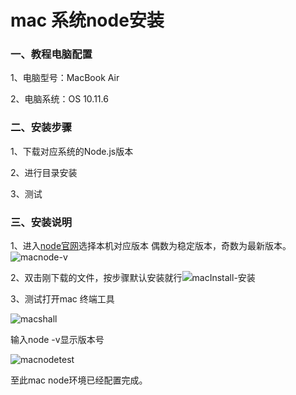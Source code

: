 # mac 系统node安装

### 一、教程电脑配置

1、电脑型号：MacBook Air

2、电脑系统：OS 10.11.6

### 二、安装步骤

1、下载对应系统的Node.js版本

2、进行目录安装

3、测试

### 三、安装说明

1、进入[node官网](https://nodejs.org/en/)选择本机对应版本 偶数为稳定版本，奇数为最新版本。![macnode-v](/Users/brucefang/Downloads/tinper-react框架/Install-安装/img/macnode-v.png)



2、双击刚下载的文件，按步骤默认安装就行![macInstall-安装](/Users/brucefang/Downloads/tinper-react框架/Install-安装/img/macInstall-安装.png)

3、测试打开mac 终端工具

![macshall](/Users/brucefang/Downloads/tinper-react框架/Install-安装/img/macshall.png)

输入node -v显示版本号

![macnodetest](/Users/brucefang/Downloads/tinper-react框架/Install-安装/img/macnodetest.png)

至此mac node环境已经配置完成。
